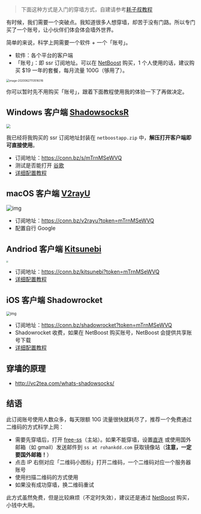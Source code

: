 <!--由于微信不允许外部链接，你需要点击页尾左下角的「阅读原文」，才能访问文中的链接。 -->

<!------->

> 下面这种方式是入门的穿墙方式，自建请参考[耗子叔教程](https://github.com/haoel/haoel.github.io)

<!--很多小伙伴问我怎么科学上网，为了方便讲解，写个教程贴出来。-->

<!--有时候，我们需要一个突破点。我知道很多人想穿墙，却苦于没有方法，-->

<!--墙的原理-->

<!--穿墙-->

有时候，我们需要一个突破点。我知道很多人想穿墙，却苦于没有门路。所以专门买了一个账号，让小伙伴们体会体会墙外世界。

简单的来说，科学上网需要一个软件 + 一个「账号」。
* 软件：各个平台的客户端
* 「账号」：即 ssr 订阅地址。可以在 [NetBoost](https://relink.bid/r/OHKXKxBDEh) 购买，1 个人使用的话，建议购买 $19 一年的套餐，每月流量 100G（够用了）。

<img src="https://deppwang.oss-cn-beijing.aliyuncs.com/blog/2020-06-27-033516.png" alt="image-20200627113516316" style="zoom:50%;" />

你可以暂时先不用购买「账号」，跟着下面教程使用我的体验一下了再做决定。
## Windows 客户端 [ShadowsocksR](https://github.com/DeppWang/Science-Online/raw/master/install-package/netboostapp.zip)

<img src="https://upload-images.jianshu.io/upload_images/5863464-f32fc7ff5c49ad42.png?imageMogr2/auto-orient/strip%7CimageView2/2/w/1240" style="zoom:67%;" />

我已经将我购买的 ssr 订阅地址封装在 `netboostapp.zip` 中，**解压打开客户端即可直接使用**。
* 订阅地址：https://conn.bz/s/mTrnMSeWVQ
* 测试是否能打开 [谷歌](www.google.com)
* [详细配置教程](https://netboost.co/docs/windows/shadowsocksr.html)

## macOS 客户端 [V2rayU](https://github.com/yanue/V2rayU)

![img](https://deppwang.oss-cn-beijing.aliyuncs.com/blog/2020-06-15-061144.png)

- 订阅地址：https://conn.bz/v2rayu?token=mTrnMSeWVQ
- 配置自行 Google

## Andriod 客户端 [Kitsunebi](https://github.com/eycorsican/kitsunebi-android)
<p><img src="https://deppwang.oss-cn-beijing.aliyuncs.com/blog/2020-06-15-060912.jpg" style="zoom: 33%;" /></p>


* 订阅地址：https://conn.bz/kitsunebi?token=mTrnMSeWVQ
* [详细配置教程](https://netboost.co/docs/android/kitsunebi.html)

## iOS 客户端 Shadowrocket
<p><img src="https://deppwang.oss-cn-beijing.aliyuncs.com/blog/2020-06-15-061339.png" alt="img" style="zoom:67%;" /></p>

* 订阅地址：https://conn.bz/shadowrocket?token=mTrnMSeWVQ
* Shadowrocket 收费，如果在 NetBoost 购买账号，NetBoost 会提供共享账号下载
* [详细配置教程](https://netboost.co/docs/ios/shadowrocket.html)

 <!--Apple ID: `red at sscloud.co`，密码: `JzznjdGf6frOcA5WgkPb` 登陆 Apple Store，搜索安装 Shadowrocket（安装完成后，请切换为自己 Apple ID）。-->

## 穿墙的原理

- http://vc2tea.com/whats-shadowsocks/

## 结语

此订阅账号使用人数众多，每天限额 10G 流量很快就耗尽了，推荐一个免费通过二维码的方式科学上网：
* 需要先穿墙后，打开 [free-ss](https://free-ss.site/)（主站）。如果不能穿墙，设置[直连](https://free-ss.site/v/direct_access.png) 或使用国外邮箱（如 gmail）发送邮件到 `ss at rohankdd.com` 获取镜像站（**注意，一定要国外邮箱！**）
* 点击 IP 右侧对应「二维码小图标」打开二维码，一个二维码对应一个服务器账号
* 使用扫描二维码的方式使用
* 如果没有成功穿墙，换二维码重试

此方式虽然免费，但是比较麻烦（不定时失效），建议还是通过 [NetBoost](https://relink.bid/r/OHKXKxBDEh) 购买，小钱中大用。
